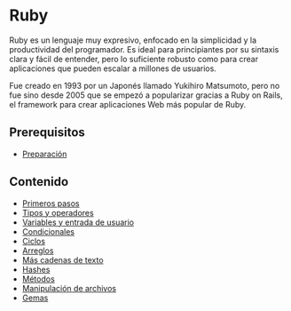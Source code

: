 # Ruby

Ruby es un lenguaje muy expresivo, enfocado en la simplicidad y la productividad del programador. Es ideal para principiantes por su sintaxis clara y fácil de entender, pero lo suficiente robusto como para crear aplicaciones que pueden escalar a millones de usuarios.

Fue creado en 1993 por un Japonés llamado Yukihiro Matsumoto, pero no fue sino desde 2005 que se empezó a popularizar gracias a Ruby on Rails, el framework para crear aplicaciones Web más popular de Ruby.

## Prerequisitos

* [Preparación](../prep/README.md)

## Contenido

* [Primeros pasos](1-primeros-pasos.md)
* [Tipos y operadores](2-tipos-y-operadores.md)
* [Variables y entrada de usuario](3-variables-y-entrada-de-usuario.md)
* [Condicionales](4-condicionales.md)
* [Ciclos](5-ciclos.md)
* [Arreglos](6-arreglos.md)
* [Más cadenas de texto](7-cadenas-de-texto.md)
* [Hashes](8-hashes.md)
* [Métodos](9-metodos.md)
* [Manipulación de archivos](10-archivos.md)
* [Gemas](11-gemas.md)
